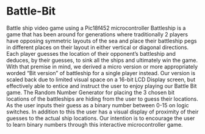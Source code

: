 # Battle-Bit
Battle ship video game using a Pic18f452 microcontroller
Battleship is a game that has been around for generations where traditionally 2 players have
opposing symmetric layouts of the sea and place their battleship pegs in different places on their
layout in either vertical or diagonal directions. Each player guesses the location of their
opponent’s battleship and deduces, by their guesses, to sink all the ships and ultimately win the
game. 
With that premise in mind, we derived a micro version or more appropriately worded “Bit
version” of battleship for a single player instead. Our version is scaled back due to limited visual
space on a 16-bit LCD Display screen, but effectively able to entice and instruct the user to enjoy
playing our Battle Bit game.
The Random Number Generator for placing the 3 chosen bit locations of the battleships are
hiding from the user to guess their locations. As the user inputs their guess as a binary number between 0-15
on logic switches. In addition to this the user has a visual display of proximity of their guesses to the actual ship locations.
Our intention is to encourage the user to learn binary numbers through this interactive microcontroller game.
